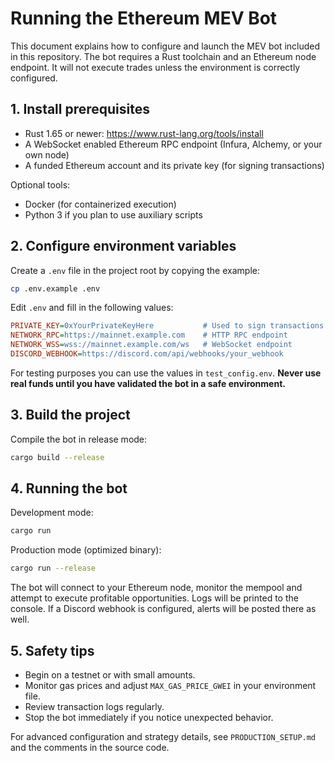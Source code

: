 # Running the Ethereum MEV Bot

This document explains how to configure and launch the MEV bot included in this repository. The bot requires a Rust toolchain and an Ethereum node endpoint. It will not execute trades unless the environment is correctly configured.

## 1. Install prerequisites

- Rust 1.65 or newer: <https://www.rust-lang.org/tools/install>
- A WebSocket enabled Ethereum RPC endpoint (Infura, Alchemy, or your own node)
- A funded Ethereum account and its private key (for signing transactions)

Optional tools:
- Docker (for containerized execution)
- Python 3 if you plan to use auxiliary scripts

## 2. Configure environment variables

Create a `.env` file in the project root by copying the example:

```bash
cp .env.example .env
```

Edit `.env` and fill in the following values:

```ini
PRIVATE_KEY=0xYourPrivateKeyHere           # Used to sign transactions
NETWORK_RPC=https://mainnet.example.com    # HTTP RPC endpoint
NETWORK_WSS=wss://mainnet.example.com/ws   # WebSocket endpoint
DISCORD_WEBHOOK=https://discord.com/api/webhooks/your_webhook
```

For testing purposes you can use the values in `test_config.env`. **Never use real funds until you have validated the bot in a safe environment.**

## 3. Build the project

Compile the bot in release mode:

```bash
cargo build --release
```

## 4. Running the bot

Development mode:

```bash
cargo run
```

Production mode (optimized binary):

```bash
cargo run --release
```

The bot will connect to your Ethereum node, monitor the mempool and attempt to execute profitable opportunities. Logs will be printed to the console. If a Discord webhook is configured, alerts will be posted there as well.

## 5. Safety tips

- Begin on a testnet or with small amounts.
- Monitor gas prices and adjust `MAX_GAS_PRICE_GWEI` in your environment file.
- Review transaction logs regularly.
- Stop the bot immediately if you notice unexpected behavior.

For advanced configuration and strategy details, see `PRODUCTION_SETUP.md` and the comments in the source code.
